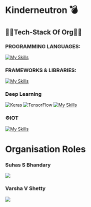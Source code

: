 
# Kinderneutron 💣

## 🚀🚀Tech-Stack Of Org🚀🚀

<h3>PROGRAMMING LANGUAGES:</h3>

[![My Skills](https://skillicons.dev/icons?i=c,cpp,latex,markdown,python,html,css,js)](https://skillicons.dev)

<h3>FRAMEWORKS & LIBRARIES:</h3>

[![My Skills](https://skillicons.dev/icons?i=django,bootstrap,react)](https://skillicons.dev)

<h3>Deep Learning</h3>

![Keras](https://img.shields.io/badge/Keras-%23D00000.svg?style=for-the-badge&logo=Keras&logoColor=white) ![TensorFlow](https://img.shields.io/badge/TensorFlow-%23FF6F00.svg?style=for-the-badge&logo=TensorFlow&logoColor=white)
[![My Skills](https://skillicons.dev/icons?i=keras,numpy,pandas,plotly)](https://skillicons.dev)
<h3>⚙IOT</h3>

[![My Skills](https://skillicons.dev/icons?i=arduino,vscode,git,github)](https://skillicons.dev)

# Organisation Roles 
### Suhas S Bhandary
![](https://img.shields.io/badge/Organization_Owner-KinderNeutron-506365?style=for-the-badge&logo=instatus&labelColor=428813)

### Varsha V Shetty
![](https://img.shields.io/badge/Documentation_Head-KinderNeutron-506365?style=for-the-badge&logo=pagekit&labelColor=FF1E0D)



